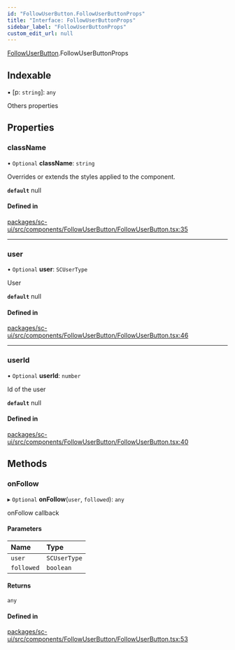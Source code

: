 ```yaml
---
id: "FollowUserButton.FollowUserButtonProps"
title: "Interface: FollowUserButtonProps"
sidebar_label: "FollowUserButtonProps"
custom_edit_url: null
---
```


[FollowUserButton](../modules/FollowUserButton.md).FollowUserButtonProps

## Indexable

▪ [p: `string`]: `any`

Others properties

## Properties

### className

• `Optional` **className**: `string`

Overrides or extends the styles applied to the component.

**`default`** null

#### Defined in

[packages/sc-ui/src/components/FollowUserButton/FollowUserButton.tsx:35](https://github.com/selfcommunity/community-ui/blob/cab08cf/packages/sc-ui/src/components/FollowUserButton/FollowUserButton.tsx#L35)

___

### user

• `Optional` **user**: `SCUserType`

User

**`default`** null

#### Defined in

[packages/sc-ui/src/components/FollowUserButton/FollowUserButton.tsx:46](https://github.com/selfcommunity/community-ui/blob/cab08cf/packages/sc-ui/src/components/FollowUserButton/FollowUserButton.tsx#L46)

___

### userId

• `Optional` **userId**: `number`

Id of the user

**`default`** null

#### Defined in

[packages/sc-ui/src/components/FollowUserButton/FollowUserButton.tsx:40](https://github.com/selfcommunity/community-ui/blob/cab08cf/packages/sc-ui/src/components/FollowUserButton/FollowUserButton.tsx#L40)

## Methods

### onFollow

▸ `Optional` **onFollow**(`user`, `followed`): `any`

onFollow callback

#### Parameters

| Name | Type |
| :------ | :------ |
| `user` | `SCUserType` |
| `followed` | `boolean` |

#### Returns

`any`

#### Defined in

[packages/sc-ui/src/components/FollowUserButton/FollowUserButton.tsx:53](https://github.com/selfcommunity/community-ui/blob/cab08cf/packages/sc-ui/src/components/FollowUserButton/FollowUserButton.tsx#L53)
